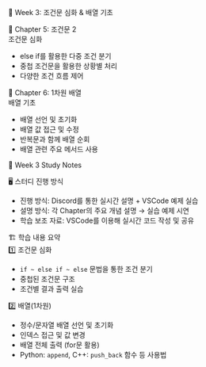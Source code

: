 🏁 Week 3: 조건문 심화 & 배열 기초

📖 Chapter 5: 조건문 2  
조건문 심화  
- else if를 활용한 다중 조건 분기  
- 중첩 조건문을 활용한 상황별 처리  
- 다양한 조건 흐름 제어  

📖 Chapter 6: 1차원 배열  
배열 기초  
- 배열 선언 및 초기화  
- 배열 값 접근 및 수정  
- 반복문과 함께 배열 순회  
- 배열 관련 주요 메서드 사용  

📝 Week 3 Study Notes  

🖥️ 스터디 진행 방식  
- 진행 방식: Discord를 통한 실시간 설명 + VSCode 예제 실습  
- 설명 방식: 각 Chapter의 주요 개념 설명 → 실습 예제 시연  
- 학습 보조 자료: VSCode를 이용해 실시간 코드 작성 및 공유  

🏗️ 학습 내용 요약  
1️⃣ 조건문 심화  
- `if ~ else if ~ else` 문법을 통한 조건 분기  
- 중첩된 조건문 구조  
- 조건별 결과 출력 실습  

2️⃣ 배열(1차원)  
- 정수/문자열 배열 선언 및 초기화  
- 인덱스 접근 및 값 변경  
- 배열 전체 출력 (for문 활용)  
- Python: `append`, C++: `push_back` 함수 등 사용법  
